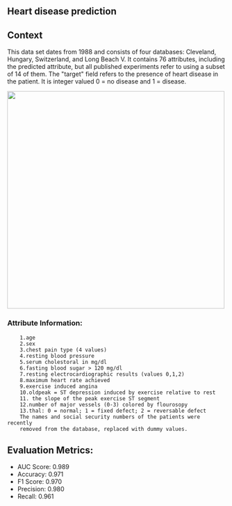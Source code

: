 ## Heart disease prediction
## Context
This data set dates from 1988 and consists of four databases: Cleveland, Hungary, Switzerland, and Long Beach V. It contains 76 attributes, including the predicted attribute, but all published experiments refer to using a subset of 14 of them. The "target" field refers to the presence of heart disease in the patient. It is integer valued 0 = no disease and 1 = disease.

<img src='https://www.endocrine.org/-/media/endocrine/images/patient-engagement-webpage/condition-page-images/cardiovascular-disease/cardio_disease_t2d_pe_1796x943.jpg?w=2580&hash=C1E03C92FBE97D0B263E4B5A64B18280' width=500>

### Attribute Information:

        1.age
        2.sex
        3.chest pain type (4 values)
        4.resting blood pressure
        5.serum cholestoral in mg/dl
        6.fasting blood sugar > 120 mg/dl
        7.resting electrocardiographic results (values 0,1,2)
        8.maximum heart rate achieved
        9.exercise induced angina
        10.oldpeak = ST depression induced by exercise relative to rest
        11. the slope of the peak exercise ST segment
        12.number of major vessels (0-3) colored by flourosopy
        13.thal: 0 = normal; 1 = fixed defect; 2 = reversable defect
        The names and social security numbers of the patients were recently 
        removed from the database, replaced with dummy values.

## Evaluation Metrics:
- AUC Score: 0.989
- Accuracy: 0.971
- F1 Score: 0.970
- Precision: 0.980
- Recall: 0.961

